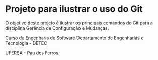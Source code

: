 # Projeto para ilustrar o uso do Git
O objetivo deste projeto é ilustrar os principais comandos do Git para a disciplina Gerência de Configuração e Mudanças.

Curso de Engenharia de Software
Departamento de Engenharias e Tecnologia - DETEC

UFERSA - Pau dos Ferros.
